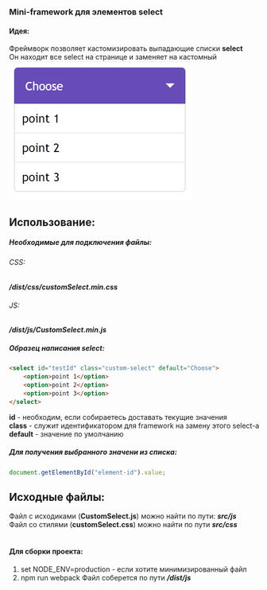 ### Mini-framework для элементов **select**

#### Идея:
Фреймворк позволяет кастомизировать выпадающие списки **select** </br>
Он находит все select на странице и заменяет на кастомный
</br>
![Пример](./src/img/example.png)
## Использование:
##### Необходимые для подключения файлы:
###### CSS:
***/dist/css/customSelect.min.css***
######  JS:
***/dist/js/CustomSelect.min.js***
##### Образец написания select:
```html
<select id="testId" class="custom-select" default="Choose">
    <option>point 1</option>
    <option>point 2</option>
    <option>point 3</option>
</select>
```
**id** - необходим, если собираетесь доставать текущие значения
</br>
**class** - служит идентификатором для framework на замену этого select-а
</br>
**default** - значение по умолчанию
##### Для получения выбранного значени из списка:
```js
document.getElementById("element-id").value;
```
## Исходные файлы:
Файл с исходиками (**CustomSelect.js**) можно найти по пути: ***src/js*** </br>
Файл со стилями (**customSelect.css**) можно найти по пути ***src/css*** </br>
</br>

#### Для сборки проекта:
1. set NODE_ENV=production - если хотите минимизированный файл
2. npm run webpack
Файл соберется по пути ***/dist/js***
